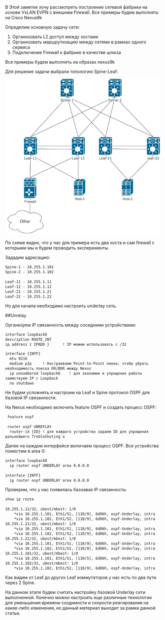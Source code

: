 В Этой заметке хочу рассмотреть построение сетевой фабрики на основе VxLAN EVPN с внешним Firewall.
Все примеры будем выполнять на Cisco Nexus9k

Определим основную задачу сети:

1. Организовать L2 доступ между хостами 
2. Организовать маршрутизацию между сетями в рамках одного сервиса
3. Подключение Firewall к фабрике в качестве шлюза

Все примеры будем выполнять на образах nexus9k

Для решение задачи выбрали топологию Spine-Leaf:

![](img/all.jpg)

По схеме видно, что у нас для примера есть два хоста и сам firewall с которыми мы и будем проводить эксперименты.

Зададим адресацию:
```buildoutcfg
Spine-1 - 10.255.1.101
Spine-2 - 10.255.1.102

Leaf-11 - 10.255.1.11
Leaf-12 - 10.255.1.12
Leaf-21 - 10.255.1.21
Leaf-22 - 10.255.1.22
```

Но для начала необходимо настроить underlay сеть.

##Unrelay

Организуем IP связанность между соседними устройствами:
  ```buildoutcfg
interface loopback0
  description ROUTE_INT
  ip address { IPADD }      ! IP можем использовать с /32
  ```

```buildoutcfg
interface {INTF}
  mtu 9216
  medium p2p     ! Настраиваем Point-to-Point линки, чтобы убрать необходимость поиска DR/BDR между Nexus
  ip unnumbered loopback0    ! для экономии и упрощения работы заимствуем IP с Loopback
  no shutdown
```

Не будем усложнять и настроим на Leaf и Spine протокол OSPF для базовой IP связанности. 

На Nexus необходимо включить feature OSPF и создать процесс OSPF:
```buildoutcfg
 feature ospf
 
 router ospf UNREFLAY
  router-id {ID} ! для каждого устройства задаем ID для упрощения дальнейшего TrobleShoting`a
```
Далее на каждом интерфейсе включаем процесс OSPF. Все устройства 
поместим в area 0:
```buildoutcfg
interface loopback0
  ip router ospf UNDERLAY area 0.0.0.0

interface {INTF}
  ip router ospf UNDERLAY area 0.0.0.0
```
Проверим, что у нас появилась базоавая IP связанность:

```buildoutcfg
show ip route

10.255.1.12/32, ubest/mbest: 1/0
    *via 10.255.1.101, Eth1/51, [110/9], 6d06h, ospf-Underlay, intra
    *via 10.255.1.102, Eth1/52, [110/9], 6d06h, ospf-Underlay, intra
10.255.1.21/32, ubest/mbest: 1/0
    *via 10.255.1.101, Eth1/51, [110/9], 6d06h, ospf-Underlay, intra
    *via 10.255.1.102, Eth1/52, [110/9], 6d06h, ospf-Underlay, intra
10.255.1.22/32, ubest/mbest: 1/0
    *via 10.255.1.101, Eth1/51, [110/9], 6d06h, ospf-Underlay, intra
    *via 10.255.1.102, Eth1/52, [110/9], 6d06h, ospf-Underlay, intra
10.255.1.101/32, ubest/mbest: 1/0
    *via 10.255.1.101, Eth1/51, [110/5], 6d06h, ospf-Underlay, intra
10.255.1.102/32, ubest/mbest: 1/0
    *via 10.255.1.102, Eth1/52, [110/9], 6d06h, ospf-Underlay, intra
```
Как видим от Leaf до других Leaf коммутаторов у нас есть по два пути через 2 Spine.

На данном этапе будем считать настройку базовой Underlay сети выполненной.
Конечно можно настроить еще различные технологии для уменьшения времени сходимости
 и скорости реагирования на какие-либо изменения, но данный материал выходит за рамки данной статьи.
